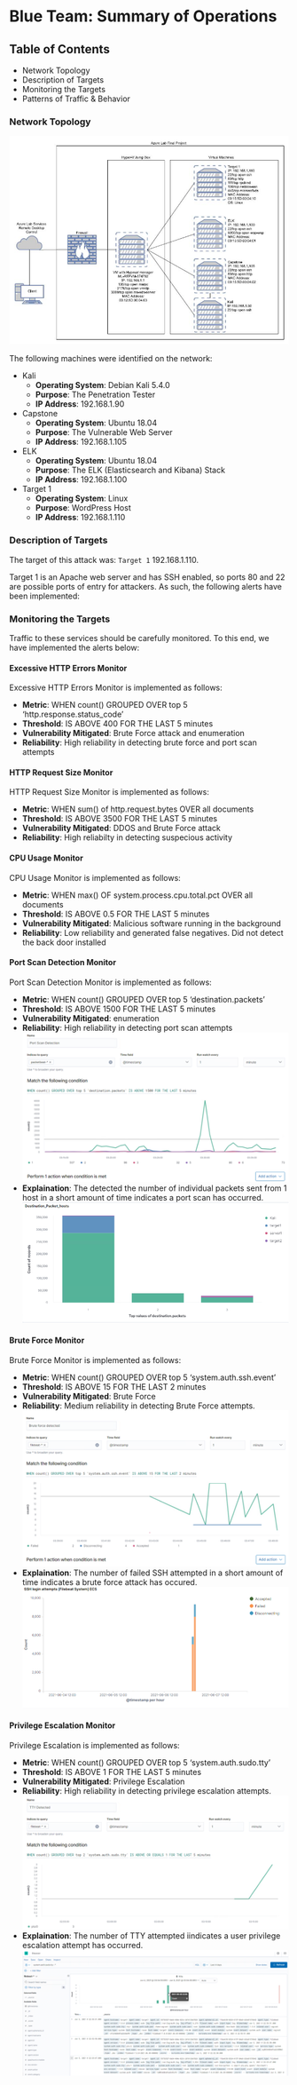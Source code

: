 # Blue Team: Summary of Operations

## Table of Contents
- Network Topology
- Description of Targets
- Monitoring the Targets
- Patterns of Traffic & Behavior

### Network Topology
![Network Topology](/Images/Final_project_top.JPG)

The following machines were identified on the network:
- Kali
  - **Operating System**: Debian Kali 5.4.0
  - **Purpose**: The Penetration Tester
  - **IP Address**: 192.168.1.90
- Capstone
  - **Operating System**: Ubuntu 18.04
  - **Purpose**: The Vulnerable Web Server
  - **IP Address**: 192.168.1.105
- ELK
  - **Operating System**: Ubuntu 18.04
  - **Purpose**: The ELK (Elasticsearch and Kibana) Stack
  - **IP Address**: 192.168.1.100
- Target 1
  - **Operating System**: Linux
  - **Purpose**: WordPress Host
  - **IP Address**: 192.168.1.110

### Description of Targets

The target of this attack was: `Target 1` 192.168.1.110.

Target 1 is an Apache web server and has SSH enabled, so ports 80 and 22 are possible ports of entry for attackers. As such, the following alerts have been implemented:

### Monitoring the Targets

Traffic to these services should be carefully monitored. To this end, we have implemented the alerts below:

#### Excessive HTTP Errors Monitor 

Excessive HTTP Errors Monitor is implemented as follows:
  - **Metric**: WHEN count() GROUPED OVER top 5 ‘http.response.status_code’
  - **Threshold**: IS ABOVE 400 FOR THE LAST 5 minutes
  - **Vulnerability Mitigated**: Brute Force attack and enumeration
  - **Reliability**: High reliability in detecting brute force and port scan attempts

#### HTTP Request Size Monitor
HTTP Request Size Monitor is implemented as follows:
  - **Metric**: WHEN sum() of http.request.bytes OVER all documents
  - **Threshold**: IS ABOVE 3500 FOR THE LAST 5 minutes
  - **Vulnerability Mitigated**: DDOS and Brute Force attack
  - **Reliability**: High reliabilty in detecting suspecious activity

#### CPU Usage Monitor
CPU Usage Monitor is implemented as follows:
  - **Metric**: WHEN max() OF system.process.cpu.total.pct OVER all documents
  - **Threshold**: IS ABOVE 0.5 FOR THE LAST 5 minutes
  - **Vulnerability Mitigated**: Malicious software running in the background
  - **Reliability**: Low reliability and generated false negatives. Did not detect the back door installed

#### Port Scan Detection Monitor 
Port Scan Detection Monitor is implemented as follows:
  - **Metric**: WHEN count() GROUPED OVER top 5 ‘destination.packets’
  - **Threshold**: IS ABOVE 1500 FOR THE LAST 5 minutes
  - **Vulnerability Mitigated**: enumeration
  - **Reliability**: High reliability in detecting port scan attempts
![PortScanMonitor](/Images/PortScanMonitor.png)
  - **Explaination**: The detected the number of individual packets sent from 1 host in a short amount of time indicates a port scan has occurred.
![PortScanOccured](/Images/PortScanOccured.png)

#### Brute Force Monitor 
Brute Force Monitor is implemented as follows:
  - **Metric**: WHEN count() GROUPED OVER top 5 ‘system.auth.ssh.event’
  - **Threshold**: IS ABOVE 15 FOR THE LAST 2 minutes
  - **Vulnerability Mitigated**: Brute Force
  - **Reliability**: Medium reliability in detecting Brute Force attempts.
![BruteForceMonitor](/Images/BruteForceMonitor.png)
  - **Explaination**: The number of failed SSH attempted in a short amount of time indicates a brute force attack has occured.
![SSHattempted](/Images/SSHattempted.PNG)

#### Privilege Escalation Monitor 
Privilege Escalation is implemented as follows:
  - **Metric**: WHEN count() GROUPED OVER top 5 ‘system.auth.sudo.tty’
  - **Threshold**: IS ABOVE 1 FOR THE LAST 5 minutes
  - **Vulnerability Mitigated**: Privilege Escalation 
  - **Reliability**: High reliability in detecting privilege escalation  attempts.
![PrivilegeEscalation](/Images/PrivilegeEscalation.png)
  - **Explaination**: The number of TTY attempted iindicates a user privilege escalation attempt has occurred.
![TTYattempted](/Images/TTYattempted.png)


